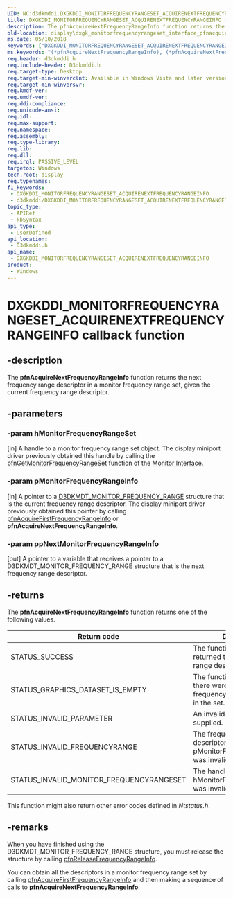 ```yaml
---
UID: NC:d3dkmddi.DXGKDDI_MONITORFREQUENCYRANGESET_ACQUIRENEXTFREQUENCYRANGEINFO
title: DXGKDDI_MONITORFREQUENCYRANGESET_ACQUIRENEXTFREQUENCYRANGEINFO (d3dkmddi.h)
description: The pfnAcquireNextFrequencyRangeInfo function returns the next frequency range descriptor in a monitor frequency range set, given the current frequency range descriptor.
old-location: display\dxgk_monitorfrequencyrangeset_interface_pfnacquirenextfrequencyrangein.htm
ms.date: 05/10/2018
keywords: ["DXGKDDI_MONITORFREQUENCYRANGESET_ACQUIRENEXTFREQUENCYRANGEINFO callback function"]
ms.keywords: "(*pfnAcquireNextFrequencyRangeInfo), (*pfnAcquireNextFrequencyRangeInfo) callback function [Display Devices], DXGKDDI_MONITORFREQUENCYRANGESET_ACQUIRENEXTFREQUENCYRANGEINFO, DXGKDDI_MONITORFREQUENCYRANGESET_ACQUIRENEXTFREQUENCYRANGEINFO callback, VidPnFunctions_13c43302-1e13-4844-8c04-3755f89af477.xml, d3dkmddi/(*pfnAcquireNextFrequencyRangeInfo), display.dxgk_monitorfrequencyrangeset_interface_pfnacquirenextfrequencyrangein"
req.header: d3dkmddi.h
req.include-header: D3dkmddi.h
req.target-type: Desktop
req.target-min-winverclnt: Available in Windows Vista and later versions of the Windows operating systems.
req.target-min-winversvr: 
req.kmdf-ver: 
req.umdf-ver: 
req.ddi-compliance: 
req.unicode-ansi: 
req.idl: 
req.max-support: 
req.namespace: 
req.assembly: 
req.type-library: 
req.lib: 
req.dll: 
req.irql: PASSIVE_LEVEL
targetos: Windows
tech.root: display
req.typenames: 
f1_keywords:
 - DXGKDDI_MONITORFREQUENCYRANGESET_ACQUIRENEXTFREQUENCYRANGEINFO
 - d3dkmddi/DXGKDDI_MONITORFREQUENCYRANGESET_ACQUIRENEXTFREQUENCYRANGEINFO
topic_type:
 - APIRef
 - kbSyntax
api_type:
 - UserDefined
api_location:
 - D3dkmddi.h
api_name:
 - DXGKDDI_MONITORFREQUENCYRANGESET_ACQUIRENEXTFREQUENCYRANGEINFO
product:
 - Windows
---
```


# DXGKDDI_MONITORFREQUENCYRANGESET_ACQUIRENEXTFREQUENCYRANGEINFO callback function


## -description

The <b>pfnAcquireNextFrequencyRangeInfo</b> function returns the next frequency range descriptor in a monitor frequency range set, given the current frequency range descriptor.

## -parameters

### -param hMonitorFrequencyRangeSet

[in] A handle to a monitor frequency range set object. The display miniport driver previously obtained this handle by calling the <a href="/windows-hardware/drivers/ddi/d3dkmddi/nc-d3dkmddi-dxgkddi_monitor_getmonitorfrequencyrangeset">pfnGetMonitorFrequencyRangeSet</a> function of the <a href="/windows-hardware/drivers/ddi/index">Monitor Interface</a>.

### -param pMonitorFrequencyRangeInfo

[in] A pointer to a <a href="/windows-hardware/drivers/ddi/d3dkmdt/ns-d3dkmdt-_d3dkmdt_monitor_frequency_range">D3DKMDT_MONITOR_FREQUENCY_RANGE</a> structure that is the current frequency range descriptor. The display miniport driver previously obtained this pointer by calling <a href="/windows-hardware/drivers/ddi/d3dkmddi/nc-d3dkmddi-dxgkddi_monitorfrequencyrangeset_acquirefirstfrequencyrangeinfo">pfnAcquireFirstFrequencyRangeInfo</a> or <b>pfnAcquireNextFrequencyRangeInfo</b>.

### -param ppNextMonitorFrequencyRangeInfo

[out] A pointer to a variable that receives a pointer to a D3DKMDT_MONITOR_FREQUENCY_RANGE structure that is the next frequency range descriptor.

## -returns

The <b>pfnAcquireNextFrequencyRangeInfo</b> function returns one of the following values.

|Return code|Description|
|--- |--- |
|STATUS_SUCCESS|The function successfully returned the next frequency range descriptor.|
|STATUS_GRAPHICS_DATASET_IS_EMPTY|The function succeeded, but there were no more frequency range descriptors in the set.|
|STATUS_INVALID_PARAMETER|An invalid parameter was supplied.|
|STATUS_INVALID_FREQUENCYRANGE|The frequency range descriptor supplied in pMonitorFrequencyRangeInfo was invalid.|
|STATUS_INVALID_MONITOR_FREQUENCYRANGESET|The handle supplied in hMonitorFrequencyRangeSet was invalid.|


This function might also return other error codes defined in <i>Ntstatus.h</i>.

## -remarks

When you have finished using the D3DKMDT_MONITOR_FREQUENCY_RANGE structure, you must release the structure by calling <a href="/windows-hardware/drivers/ddi/d3dkmddi/nc-d3dkmddi-dxgkddi_monitorfrequencyrangeset_releasefrequencyrangeinfo">pfnReleaseFrequencyRangeInfo</a>.

You can obtain all the descriptors in a monitor frequency range set by calling <a href="/windows-hardware/drivers/ddi/d3dkmddi/nc-d3dkmddi-dxgkddi_monitorfrequencyrangeset_acquirefirstfrequencyrangeinfo">pfnAcquireFirstFrequencyRangeInfo</a> and then making a sequence of calls to <b>pfnAcquireNextFrequencyRangeInfo</b>.

